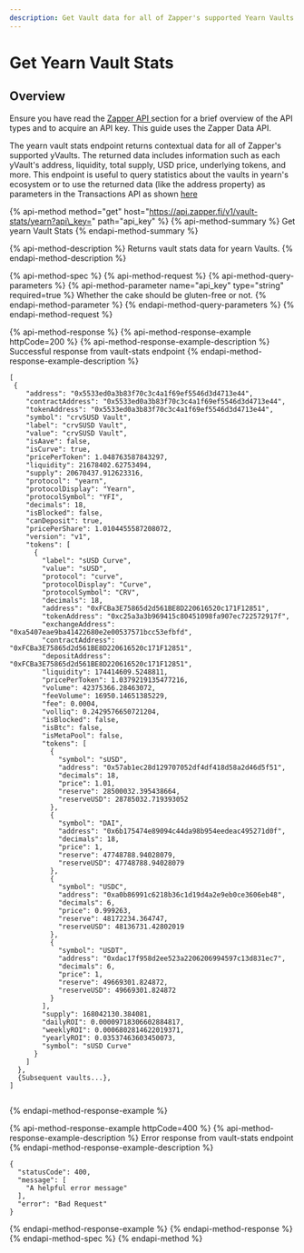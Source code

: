 ```yaml
---
description: Get Vault data for all of Zapper's supported Yearn Vaults
---
```


# Get Yearn Vault Stats

## Overview

Ensure you have read the [Zapper API ](../zapper-api.md)section for a brief overview of the API types and to acquire an API key. This guide uses the Zapper Data API.

The yearn vault stats endpoint returns contextual data for all of Zapper's supported yVaults. The returned data includes information such as each yVault's address, liquidity, total supply, USD price, underlying tokens, and more. This endpoint is useful to query statistics about the vaults in yearn's ecosystem or to use the returned data \(like the address property\) as parameters in the Transactions API as shown [here](yearn-zap-in.md#zap-in)

{% api-method method="get" host="https://api.zapper.fi/v1/vault-stats/yearn?api\_key=" path="api\_key" %}
{% api-method-summary %}
Get yearn Vault Stats
{% endapi-method-summary %}

{% api-method-description %}
Returns vault stats data for yearn Vaults.
{% endapi-method-description %}

{% api-method-spec %}
{% api-method-request %}
{% api-method-query-parameters %}
{% api-method-parameter name="api\_key" type="string" required=true %}
Whether the cake should be gluten-free or not.
{% endapi-method-parameter %}
{% endapi-method-query-parameters %}
{% endapi-method-request %}

{% api-method-response %}
{% api-method-response-example httpCode=200 %}
{% api-method-response-example-description %}
Successful response from vault-stats endpoint
{% endapi-method-response-example-description %}

```
[
 {
    "address": "0x5533ed0a3b83f70c3c4a1f69ef5546d3d4713e44",
    "contractAddress": "0x5533ed0a3b83f70c3c4a1f69ef5546d3d4713e44",
    "tokenAddress": "0x5533ed0a3b83f70c3c4a1f69ef5546d3d4713e44",
    "symbol": "crvSUSD Vault",
    "label": "crvSUSD Vault",
    "value": "crvSUSD Vault",
    "isAave": false,
    "isCurve": true,
    "pricePerToken": 1.048763587843297,
    "liquidity": 21678402.62753494,
    "supply": 20670437.912623316,
    "protocol": "yearn",
    "protocolDisplay": "Yearn",
    "protocolSymbol": "YFI",
    "decimals": 18,
    "isBlocked": false,
    "canDeposit": true,
    "pricePerShare": 1.0104455587208072,
    "version": "v1",
    "tokens": [
      {
        "label": "sUSD Curve",
        "value": "sUSD",
        "protocol": "curve",
        "protocolDisplay": "Curve",
        "protocolSymbol": "CRV",
        "decimals": 18,
        "address": "0xFCBa3E75865d2d561BE8D220616520c171F12851",
        "tokenAddress": "0xc25a3a3b969415c80451098fa907ec722572917f",
        "exchangeAddress": "0xa5407eae9ba41422680e2e00537571bcc53efbfd",
        "contractAddress": "0xFCBa3E75865d2d561BE8D220616520c171F12851",
        "depositAddress": "0xFCBa3E75865d2d561BE8D220616520c171F12851",
        "liquidity": 174414609.5248811,
        "pricePerToken": 1.0379219135477216,
        "volume": 42375366.28463072,
        "feeVolume": 16950.14651385229,
        "fee": 0.0004,
        "volliq": 0.2429576650721204,
        "isBlocked": false,
        "isBtc": false,
        "isMetaPool": false,
        "tokens": [
          {
            "symbol": "sUSD",
            "address": "0x57ab1ec28d129707052df4df418d58a2d46d5f51",
            "decimals": 18,
            "price": 1.01,
            "reserve": 28500032.395438664,
            "reserveUSD": 28785032.719393052
          },
          {
            "symbol": "DAI",
            "address": "0x6b175474e89094c44da98b954eedeac495271d0f",
            "decimals": 18,
            "price": 1,
            "reserve": 47748788.94028079,
            "reserveUSD": 47748788.94028079
          },
          {
            "symbol": "USDC",
            "address": "0xa0b86991c6218b36c1d19d4a2e9eb0ce3606eb48",
            "decimals": 6,
            "price": 0.999263,
            "reserve": 48172234.364747,
            "reserveUSD": 48136731.42802019
          },
          {
            "symbol": "USDT",
            "address": "0xdac17f958d2ee523a2206206994597c13d831ec7",
            "decimals": 6,
            "price": 1,
            "reserve": 49669301.824872,
            "reserveUSD": 49669301.824872
          }
        ],
        "supply": 168042130.384081,
        "dailyROI": 0.00009718306602884817,
        "weeklyROI": 0.0006802814622019371,
        "yearlyROI": 0.03537463603450073,
        "symbol": "sUSD Curve"
      }
    ]
  },
  {Subsequent vaults...},
]
  
```
{% endapi-method-response-example %}

{% api-method-response-example httpCode=400 %}
{% api-method-response-example-description %}
Error response from vault-stats endpoint
{% endapi-method-response-example-description %}

```
{
  "statusCode": 400,
  "message": [
    "A helpful error message"
  ],
  "error": "Bad Request"
}
```
{% endapi-method-response-example %}
{% endapi-method-response %}
{% endapi-method-spec %}
{% endapi-method %}



